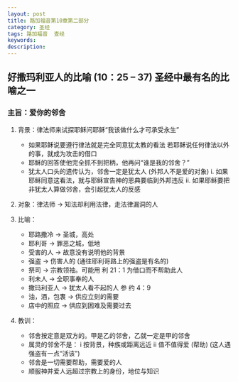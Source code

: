 ```yaml
---
layout: post
title: 路加福音第10章第二部分
category: 圣经
tags: 路加福音  查经
keywords: 
description: 
---
```



##  好撒玛利亚人的比喻 (10：25 – 37)  圣经中最有名的比喻之一

###  主旨：爱你的邻舍

1. 背景：律法师来试探耶稣问耶稣“我该做什么才可承受永生”
    - 如果耶稣说要遵行律法就是完全同意犹太教的看法
若耶稣说任何律法以外的事，就成为攻击的借口
    - 耶稣的回答使他完全抓不到把柄，他再问“谁是我的邻舍？”
    - 犹太人口头的遗传认为，邻舍一定是犹太人 (外邦人不是爱的对象)
        i.	如果耶稣同意这看法，就与耶稣宣告神的恩典要临到外邦违反
        ii.	  如果耶稣要把非犹太人算做邻舍，会引起犹太人的反感

2. 对象：律法师 → 知法却利用法律，走法律漏洞的人

3. 比喻：
    - 耶路撒冷 → 圣城，高处
    - 耶利哥 → 罪恶之城，低地
    - 受害的人 → 故意没有说明他的背景
    - 强盗 → 伤害人的 (通往耶利哥路上的强盗是有名的)
    - 祭司 → 宗教领袖。可能用 利 21：1 为借口而不帮助此人
    - 利未人 → 全职事奉的人
    - 撒玛利亚人 → 犹太人看不起的人 参 约 4：9
    - 油，酒，包褢 → 供应立刻的需要
    - 店中的照应 → 供应到困难及需要过去

4. 教训：
    - 邻舍按定意是双方的。甲是乙的邻舍，乙就一定是甲的邻舍
    - 属灵的邻舍不是：
        i 按背景，种族或距离远近
        ii 值不值得爱 (帮助) (这人遇强盗有一点“活该”)
    - 邻舍是一切需要帮助，需要爱的人
    - 顺服神并爱人远超过宗教上的身份，地位与知识



